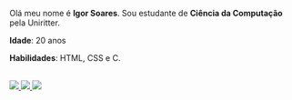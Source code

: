 <div>
  <p>Olá meu nome é <strong>Igor Soares</strong>. Sou estudante de <strong>Ciência da Computação</strong> pela Uniritter. </p>
  
  <p><strong>Idade</strong>: 20 anos</p>

  <p><strong>Habilidades</strong>: HTML, CSS e C. </p>

</div>
  
<br>

<a href="https://www.linkedin.com/in/igor-silva-0a7757216/" target="_blank">
  <img src="https://img.shields.io/badge/LinkedIn-1C1C1C?style=for-the-badge&logo=linkedin&logoColor=00FFFF">
</a>

<a href="https://twitter.com/IgoorBVB" target="_blank">
  <img src="https://img.shields.io/badge/Twitter-1C1C1C?style=for-the-badge&logo=twitter&logoColor=00FFFF">
</a>
  
<a href="https://www.instagram.com/igoorz_/" target="_blank">
  <img src="https://img.shields.io/badge/Instagram-1C1C1C?style=for-the-badge&logo=instagram&logoColor=00FFFF">
</a>

